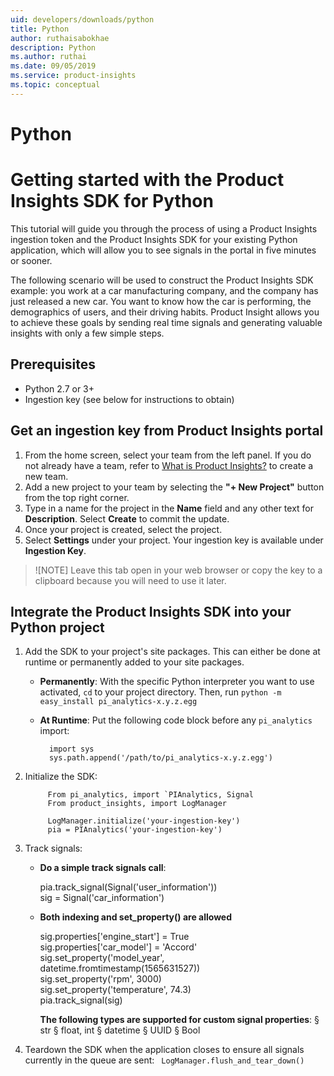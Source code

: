 ```yaml
---
uid: developers/downloads/python
title: Python
author: ruthaisabokhae
description: Python
ms.author: ruthai
ms.date: 09/05/2019
ms.service: product-insights
ms.topic: conceptual
---
```

# Python

# Getting started with the Product Insights SDK for Python

This tutorial will guide you through the process of using a Product Insights ingestion token and the Product Insights SDK for your existing Python application, which will allow you to see signals in the portal in five minutes or sooner.

The following scenario will be used to construct the Product Insights SDK example: you work at a car manufacturing company, and the company has just released a new car. You want to know how the car is performing, the demographics of users, and their driving habits. Product Insight allows you to achieve these goals by sending real time signals and generating valuable insights with only a few simple steps.


## Prerequisites
- Python 2.7 or 3+  
- Ingestion key (see below for instructions to obtain)
	
## Get an ingestion key from Product Insights portal
1. From the home screen, select your team from the left panel. If you do not already have a team, refer to [What is Product Insights?](topics/developers/quick-starts/what-is.md) to create a new team.
2. Add a new project to your team by selecting the **"+ New Project"** button from the top right corner.
3. Type in a name for the project in the **Name** field and any other text for **Description**. Select **Create** to commit the update.
4. Once your project is created, select the project.
5. Select **Settings** under your project. Your ingestion key is available under **Ingestion Key**. 

> ![NOTE]
> Leave this tab open in your web browser or copy the key to a clipboard because you will need to use it later.
		
## Integrate the Product Insights SDK into your Python project
1. Add the SDK to your project's site packages. This can either be done at runtime or permanently added to your site packages.        

    - **Permanently**: With the specific Python interpreter you want to use activated, `cd` to your project directory. Then, run `python -m easy_install pi_analytics-x.y.z.egg`  

    - **At Runtime**: Put the following code block before any `pi_analytics` import:  
				
			import sys    
			sys.path.append('/path/to/pi_analytics-x.y.z.egg')
		
2. Initialize the SDK:

			From pi_analytics, import `PIAnalytics, Signal  
			From product_insights, import LogManager  
		
			LogManager.initialize('your-ingestion-key')    
			pia = PIAnalytics('your-ingestion-key')  
		
3. Track signals:
		
     - **Do a simple track signals call**:  
		
		pia.track_signal(Signal('user_information'))  
		sig = Signal('car_information')
		
		
     - **Both indexing and set_property() are allowed**  
		
		sig.properties['engine_start'] = True  
		sig.properties['car_model'] = 'Accord'  
		sig.set_property('model_year', datetime.fromtimestamp(1565631527))  
		sig.set_property('rpm', 3000)  
		sig.set_property('temperature', 74.3)  
		pia.track_signal(sig) 
		
		
		**The following types are supported for custom signal properties**:
			§ str
			§ float, int
			§ datetime
			§ UUID
			§ Bool
			
4. Teardown the SDK when the application closes to ensure all signals currently in the queue are sent: 
		``` LogManager.flush_and_tear_down()```
